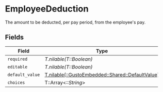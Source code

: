 # EmployeeDeduction

The amount to be deducted, per pay period, from the employee's pay.


## Fields

| Field                                                                                   | Type                                                                                    | Required                                                                                | Description                                                                             |
| --------------------------------------------------------------------------------------- | --------------------------------------------------------------------------------------- | --------------------------------------------------------------------------------------- | --------------------------------------------------------------------------------------- |
| `required`                                                                              | *T.nilable(T::Boolean)*                                                                 | :heavy_minus_sign:                                                                      | N/A                                                                                     |
| `editable`                                                                              | *T.nilable(T::Boolean)*                                                                 | :heavy_minus_sign:                                                                      | N/A                                                                                     |
| `default_value`                                                                         | [T.nilable(::GustoEmbedded::Shared::DefaultValue)](../../models/shared/defaultvalue.md) | :heavy_minus_sign:                                                                      | N/A                                                                                     |
| `choices`                                                                               | T::Array<*::String*>                                                                    | :heavy_minus_sign:                                                                      | N/A                                                                                     |